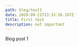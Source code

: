 ```yaml
---
path: blog/test1
date: 2020-09-21T13:33:16.197Z
title: First test
description: not important
---
```

Blog post 1
